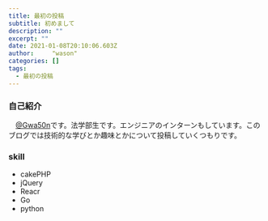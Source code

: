 ```yaml
---
title: 最初の投稿
subtitle: 初めまして
description: ""
excerpt: ""
date: 2021-01-08T20:10:06.603Z
author:     "wason"
categories: []
tags:
  - 最初の投稿
---
```

### 自己紹介
　[@Gwa50n](https://twitter.com/Gwa50n)です。法学部生です。エンジニアのインターンもしています。このブログでは技術的な学びとか趣味とかについて投稿していくつもりです。
### skill
* cakePHP
* jQuery
* Reacr
* Go
* python